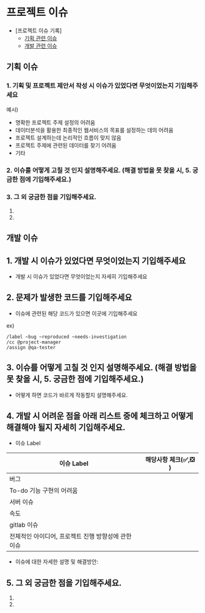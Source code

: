 # 프로젝트 이슈


- [프로젝트 이슈 기록]
    - [기획 관련 이슈](#기획-이슈)
    - [개발 관련 이슈](#개발-이슈)
    
## 기획 이슈

### 1. 기획 및 프로젝트 제안서 작성 시 이슈가 있었다면 무엇이었는지 기입해주세요

예시)
- 명확한 프로젝트 주제 설정의 어려움
- 데이터분석을 활용한 최종적인 웹서비스의 목표를 설정하는 데의 어려움
- 프로젝트 설계하는데 논리적인 흐름이 맞지 않음
- 프로젝트 주제에 관련된 데이터를 찾기 어려움
- 기타


### 2. 이슈를 어떻게 고칠 것 인지 설명해주세요. (해결 방법을 못 찾을 시, 5. 궁금한 점에 기입해주세요.)




### 3. 그 외 궁금한 점을 기입해주세요.

1. 
2. 





## 개발 이슈


## 1. 개발 시 이슈가 있었다면 무엇이었는지 기입해주세요

- 개발 시 이슈가 있었다면 무엇이었는지 자세히 기입해주세요




## 2. 문제가 발생한 코드를 기입해주세요

- 이슈에 관련된 해당 코드가 있으면 이곳에 기입해주세요 

ex) 
```
/label ~bug ~reproduced ~needs-investigation
/cc @project-manager
/assign @qa-tester
```


## 3. 이슈를 어떻게 고칠 것 인지 설명해주세요. (해결 방법을 못 찾을 시, 5. 궁금한 점에 기입해주세요.)

- 어떻게 하면 코드가 바르게 작동할지 설명해주세요.


## 4. 개발 시 어려운 점을 아래 리스트 중에 체크하고 어떻게 해결해야 될지 자세히 기입해주세요.

- 이슈 Label

| 이슈 Label| 해당사항 체크(✅,❎ ) |
| ------ | ------ |
| 버그 |  |
| To-do 기능 구현의 어려움 |  |
| 서버 이슈 |  |
| 속도 |  |
| gitlab 이슈 |  |
| 전체적인 아이디어, 프로젝트 진행 방향성에 관한 이슈 |  |

- 이슈에 대한 자세한 설명 및 해결방안:



## 5. 그 외 궁금한 점을 기입해주세요.

1. 
2. 










